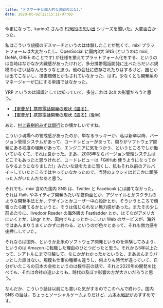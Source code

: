 ```yaml
---
title: "デスマーチと個人的な敗戦のはなし"
date: 2020-06-02T22:15:11-07:00
---
```


今更になって、karino2 さんの [F2戦役の思い出](https://anchor.fm/karino2/episodes/75-F2-1-e93eti) シリーズを聞いた。大変面白かった。

私はこういう規模のデスマーチというのは体験したことが無くて、mixi プラットフォームは大変だったし、OpenSocial に国内3大 SNS (というのは mixi, DeNA, GREE のことです) が仕様を揃えてプラットフォーム化をする、というのは当時はなかなか大戦感があったけれど、多分携帯電話開発に比べたらだいぶ規模の小さい話なんだろうなと思う。他の会社に依存されたりはするけど、国とかは出てこないし、損害賠償とかもされていなかった、はず。少なくとも開発系のマネージャーが口にする単語ではなかった。

YRP というのは知識としては知っていて、多分これは 2ch の影響だろうと思う。

* [【軍曹が】携帯電話開発の現状【語る】](https://web.archive.org/web/20050410235737/http://s03.2log.net/home/programmer/archives/blog38.html)
* [【軍曹が】携帯電話開発の現状【語る】(後半)](https://web.archive.org/web/20050411001332/http://s03.2log.net/home/programmer/archives/blog39.html)

あと、[村上春樹的みずほ銀行](https://web.archive.org/web/20040810085347/http://soc.2log.net/monasouken/archives/blog185.html)とか懐かしいですね。

こういう現場への警戒感があったのか、単なるラッキーか、私は新卒以降、バージョン管理システムがあって、コードレビューがあって、周りがソフトウェア開発にある程度の理解があって、エンジニアに気をつかう、というところでしか働いていなくて、それは良かった。まあ、2008年ならバージョン管理システムはどこでもあったと思うけれど、コードレビューは「GitHub 使うようになってからやるようになりました!」みたいな話をたまに聞くし、私もそれ以前のアルバイトしていたところではやっていなかったので、当時のミクシィはどこかに頑張った人がいたんだなあと思う。

それでも、mixi 含めた国内 SNS は、Twitter と Facebook には勝てなかった。それは Rails やネイティブ開発みたいな技術面とか、アジャイルとかスクラムのような開発手法とか、デザインとかユーザー中心設計とか、そういうところで頑張ったら勝てるかというと、そうは信じられない無力感があった。またその少し前あたりに、livedoor Reader の海外版の Fastladder とか、はてながアメリカにいくとか、Lingr とか、国内でちょっとかっこいい Web のサービスが、海外ではあんまりうまくいかずに終わる、というのが色々とあって、それも無力感を後押ししていた。

それならば国外、というか北米のソフトウェア開発というのを体験してみよう、というのは Amazon に転職した理由のひとつだったと思う。それから5年以上たって、シアトルにまで引越して、なにかがわかったかというと、まああんまりパッとした話はない。規模も仕事の種類も違うし、何よりも時代が違っていて、自分がいたころの日本の会社というのは数年前の話で、それと2020年の開発を比べても、それは会社の違いよりも、時代の及ぼす影響の方が大きいだろうと思う。

なんだか、こういう話は以前にも書いた気がするのでこのへんで終わり。国内 SNS の話は、ちょっとソーシャルゲームよりだけど、[六本木戦記](https://ryukbk.blogspot.com/2017/12/roppongisenki.html)がおすすめです。
